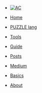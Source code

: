 <!-- docs/_sidebar.md -->

* [![AC](https://puzzlelang.org/assets/aclogo-sm.png "Abstract Code")]()

* [Home]()

* [PUZZLE lang](chapters/PUZZLE.md)

* [Tools](chapters/TOOLS.md)

* [Guide](chapters/GUIDES.md)

* [Posts](chapters/POSTS.md)

* [Medium](https://medium.com/abstract-code-programming)

* [Basics](chapters/BASICS.md)

* [About](chapters/about.md)